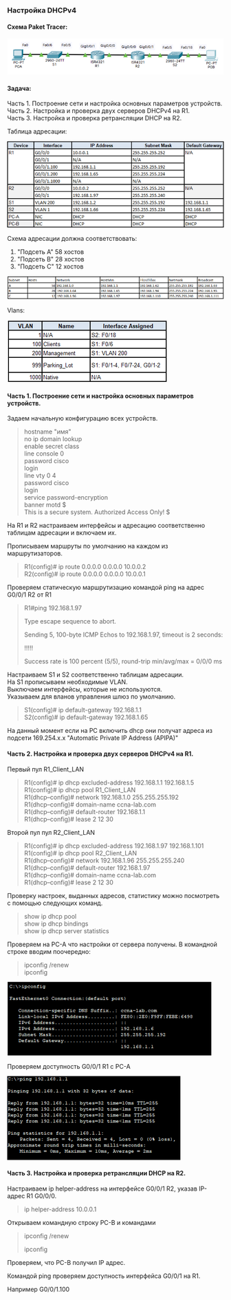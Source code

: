 ### **Настройка DHCPv4**

#### **Схема Paket Tracer:**

![Scheme](https://github.com/Cooler1213/Otus-Network/blob/37bb58b96d1e507d3eb2a657462a07a2de71d186/Lab/DHCPv4/Scheme%20v4.png)

#### Задача:

Часть 1. Построение сети и настройка основных параметров устройств.  
Часть 2. Настройка и проверка двух серверов DHCPv4 на R1.  
Часть 3. Настройка и проверка ретрансляции DHCP на R2.   

Таблица адресации:

![IP](https://github.com/Cooler1213/Otus-Network/blob/f4ca1c7a366edbb844ca06151599a39213227bc0/Lab/DHCPv4/IP.png)

Схема адресации должна соответствовать:
1. "Подсеть A" 58 хостов
2. "Подсеть B" 28 хостов
3. "Подсеть C" 12 хостов

![Subnet](https://github.com/Cooler1213/Otus-Network/blob/f4ca1c7a366edbb844ca06151599a39213227bc0/Lab/DHCPv4/Subnet.png)

Vlans:

![Vlan](https://github.com/Cooler1213/Otus-Network/blob/f4ca1c7a366edbb844ca06151599a39213227bc0/Lab/DHCPv4/Vlan.png)

#### Часть 1. Построение сети и настройка основных параметров устройств.

Задаем начальную конфигурацию всех устройств.

> hostname "имя"  
> no ip domain lookup  
> enable secret class  
> line console 0   
> password cisco  
> login  
> line vty 0 4  
> password cisco  
> login  
> service password-encryption  
> banner motd $  
> This is a secure system. Authorized Access Only! $

На R1 и R2 настраиваем интерфейсы и адресацию соответственно таблицам адресации и включаем их.

Прописываем маршруты по умолчанию на каждом из маршрутизаторов.

> R1(config)# ip route 0.0.0.0 0.0.0.0 10.0.0.2  
> R2(config)# ip route 0.0.0.0 0.0.0.0 10.0.0.1

Проверяем статическую маршрутизацию командой ping на адрес G0/0/1 R2 от R1

> R1#ping 192.168.1.97 
>
> Type escape sequence to abort.
>
> Sending 5, 100-byte ICMP Echos to 192.168.1.97, timeout is 2 seconds:
>
> !!!!!
>
> Success rate is 100 percent (5/5), round-trip min/avg/max = 0/0/0 ms
>



Настраиваем S1 и S2 соответственно таблицам адресации.  
На S1 прописываем необходимые VLAN.  
Выключаем интерфейсы, которые не используются.  
Указываем для вланов управления шлюз по умолчанию.

> S1(config)# ip default-gateway 192.168.1.1  
> S2(config)# ip default-gateway 192.168.1.65

На данный момент если на PC включить dhcp они получат адреса из подсети  169.254.x.x "Automatic Private IP Address (APIPA)" 



#### Часть 2. Настройка и проверка двух серверов DHCPv4 на R1. 

Первый пул R1_Client_LAN

> R1(config)# ip dhcp excluded-address 192.168.1.1 192.168.1.5  
> R1(config)# ip dhcp pool R1_Client_LAN   
> R1(dhcp–config)# network 192.168.1.0 255.255.255.192  
> R1(dhcp–config)# domain-name ccna-lab.com  
> R1(dhcp–config)# default-router 192.168.1.1  
> R1(dhcp–config)# lease 2 12 30

Второй пул пул R2_Client_LAN

> R1(config)# ip dhcp excluded-address 192.168.1.97 192.168.1.101  
> R1(config)# ip dhcp pool R2_Client_LAN  
> R1(dhcp–config)# network 192.168.1.96 255.255.255.240  
> R1(dhcp–config)# default-router 192.168.1.97  
> R1(dhcp–config)# domain-name ccna-lab.com  
> R1(dhcp–config)# lease 2 12 30

Проверку настроек, выданных адресов, статистику можно посмотреть с помощью следующих команд.

> show ip dhcp pool   
> show ip dhcp bindings  
> show ip dhcp server statistics

Проверяем на PC-A что настройки от сервера получены.
В командной строке вводим поочередно: 

>
>  
> ipconfig /renew  
> ipconfig 

![ipconfig PC-A](https://github.com/Cooler1213/Otus-Network/blob/d7039c92b4f3739e5bfafbcd0d5d3aaf6c209c8c/Lab/DHCPv4/ipconfig%20PC-A.png)

Проверяем доступность  G0/0/1  R1 с PC-A

![Ping PC-A to R1](https://github.com/Cooler1213/Otus-Network/blob/682b6cb15ca98a656a395efcf787d96d899a8f19/Lab/DHCPv4/Ping%20PC-A%20to%20R1.png)

#### Часть 3. Настройка и проверка ретрансляции DHCP на R2.

Настраиваем ip helper-address на интерфейсе G0/0/1 R2, указав IP-адрес R1 G0/0/0.

> ip helper-address 10.0.0.1

Открываем командную строку PC-B и командами 

> ipconfig /renew
>
> ipconfig

Проверяем, что PC-B получил IP адрес.

Командой ping проверяем доступность интерфейса G0/0/1 на R1.

Например  G0/0/1.100 

